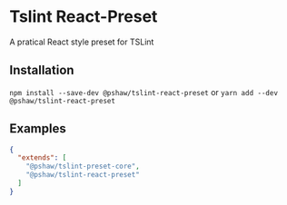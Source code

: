 # Tslint React-Preset

A pratical React style preset for TSLint

## Installation

`npm install --save-dev @pshaw/tslint-react-preset`
or
`yarn add --dev @pshaw/tslint-react-preset`

## Examples

```json
{
  "extends": [
    "@pshaw/tslint-preset-core",
    "@pshaw/tslint-react-preset"
  ]
}
```

